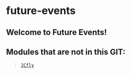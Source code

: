 # future-events
## Welcome to Future Events!

## Modules that are not in this GIT:
> [`JCfly`](https://github.com/thejakobcraft/jcfly)
